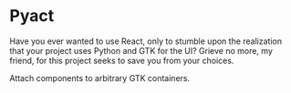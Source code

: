 # Pyact

Have you ever wanted to use React, only to stumble upon the realization that
your project uses Python and GTK for the UI? Grieve no more, my friend, for this
project seeks to save you from your choices.

Attach components to arbitrary GTK containers.
